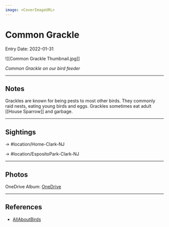 ```yaml
---
image: <CoverImageURL>
---
```


# Common Grackle
Entry Date: 2022-01-31


![[Common Grackle Thumbnail.jpg]]

*Common Grackle on our bird feeder*

---------------------------------------------------------------
## Notes
Grackles are known for being pests to most other birds. They commonly raid nests, eating young birds and eggs. Grackles sometimes eat adult [[House Sparrow]] and garbage.

---------------------------------------------------------------
## Sightings

-> #location/Home-Clark-NJ  

-> #location/EspositoPark-Clark-NJ

---------------------------------------------------------------
## Photos
OneDrive Album: [OneDrive](https://1drv.ms/u/s!AvaIuMdCo_w-xhz0kmJaZr2ARwl1?e=atDnSi)


---------------------------------------------------------------
## References
- [AllAboutBirds](https://www.allaboutbirds.org/guide/Common_Grackle/id)